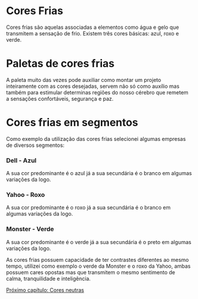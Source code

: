 # Cores Frias

Cores frias são aquelas associadas a elementos como água e gelo que transmitem a sensação de frio. Existem três cores básicas: azul, roxo e verde.

# Paletas de cores frias

A paleta muito das vezes pode auxiliar como montar um projeto inteiramente com as  cores desejadas, servem não só como auxílio mas também para estimular determinas regiões do nosso cérebro que remetem a sensações confortáveis, segurança e paz.

# Cores frias em segmentos

Como exemplo da utilização das cores frias selecionei algumas empresas de diversos segmentos:

### Dell - Azul

A sua cor predominante é o azul já a sua secundária é o branco em algumas variações da logo.

### Yahoo - Roxo

A sua cor predominante é o roxo já a sua secundária é o branco em algumas variações da logo.

### Monster - Verde

A sua cor predominante é o verde já a sua secundária é o preto em algumas variações da logo.

As cores frias possuem capacidade de ter contrastes diferentes ao mesmo tempo, utilizei como exemplo o verde da Monster e o roxo da Yahoo, ambas possuem cares opostas mas que transmitem o mesmo sentimento de calma, tranquilidade e inteligência.

[Próximo capítulo: Cores neutras](../10-Cores-neutras/Cores-neutras.md)
